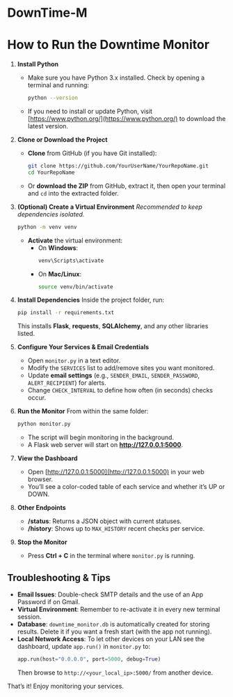 # DownTime-M
# How to Run the Downtime Monitor

1. **Install Python**
   - Make sure you have Python 3.x installed. Check by opening a terminal and running:

     ```bash
     python --version
     ```

   - If you need to install or update Python, visit [https://www.python.org/](https://www.python.org/) to download the latest version.

2. **Clone or Download the Project**
   - **Clone** from GitHub (if you have Git installed):
     ```bash
     git clone https://github.com/YourUserName/YourRepoName.git
     cd YourRepoName
     ```
   - Or **download the ZIP** from GitHub, extract it, then open your terminal and `cd` into the extracted folder.

3. **(Optional) Create a Virtual Environment**
   *Recommended to keep dependencies isolated.*
   ```bash
   python -m venv venv
   ```
   - **Activate** the virtual environment:
     - On **Windows**:
       ```bash
       venv\Scripts\activate
       ```
     - On **Mac/Linux**:
       ```bash
       source venv/bin/activate
       ```

4. **Install Dependencies**
   Inside the project folder, run:
   ```bash
   pip install -r requirements.txt
   ```
   This installs **Flask**, **requests**, **SQLAlchemy**, and any other libraries listed.

5. **Configure Your Services & Email Credentials**
   - Open `monitor.py` in a text editor.
   - Modify the `SERVICES` list to add/remove sites you want monitored.
   - Update **email settings** (e.g., `SENDER_EMAIL`, `SENDER_PASSWORD`, `ALERT_RECIPIENT`) for alerts.
   - Change `CHECK_INTERVAL` to define how often (in seconds) checks occur.

6. **Run the Monitor**
   From within the same folder:
   ```bash
   python monitor.py
   ```
   - The script will begin monitoring in the background.
   - A Flask web server will start on **http://127.0.0.1:5000**.

7. **View the Dashboard**
   - Open [http://127.0.0.1:5000](http://127.0.0.1:5000) in your web browser.
   - You’ll see a color-coded table of each service and whether it’s UP or DOWN.

8. **Other Endpoints**
   - **/status**: Returns a JSON object with current statuses.
   - **/history**: Shows up to `MAX_HISTORY` recent checks per service.

9. **Stop the Monitor**
   - Press **Ctrl + C** in the terminal where `monitor.py` is running.


## Troubleshooting & Tips

- **Email Issues**: Double-check SMTP details and the use of an App Password if on Gmail.
- **Virtual Environment**: Remember to re-activate it in every new terminal session.
- **Database**: `downtime_monitor.db` is automatically created for storing results. Delete it if you want a fresh start (with the app not running).
- **Local Network Access**: To let other devices on your LAN see the dashboard, update `app.run()` in `monitor.py` to:
  ```python
  app.run(host="0.0.0.0", port=5000, debug=True)
  ```
  Then browse to `http://<your_local_ip>:5000/` from another device.


That’s it! Enjoy monitoring your services.

